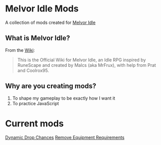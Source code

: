 # Melvor Idle Mods
A collection of mods created for [Melvor Idle](https://melvoridle.com/)

## What is Melvor Idle?
From the [Wiki](https://wiki.melvoridle.com/w/Main_Page):
>This is the Official Wiki for Melvor Idle, an Idle RPG inspired by RuneScape and created by Malcs (aka MrFrux), with help from Prat and Coolrox95.

## Why are you creating mods?
1. To shape my gameplay to be exactly how I want it
2. To practice JavaScript

# Current mods
[Dynamic Drop Chances](https://mod.io/g/melvoridle/m/dynamic-drop-chances)
[Remove Equipment Requirements](https://mod.io/g/melvoridle/m/remove-equipment-requirements)